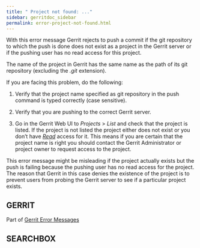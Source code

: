 ```yaml
---
title: " Project not found: ..."
sidebar: gerritdoc_sidebar
permalink: error-project-not-found.html
---
```

With this error message Gerrit rejects to push a commit if the git
repository to which the push is done does not exist as a project in the
Gerrit server or if the pushing user has no read access for this
project.

The name of the project in Gerrit has the same name as the path of its
git repository (excluding the *.git* extension).

If you are facing this problem, do the following:

1.  Verify that the project name specified as git repository in the push
    command is typed correctly (case sensitive).

2.  Verify that you are pushing to the correct Gerrit server.

3.  Go in the Gerrit Web UI to *Projects* \> *List* and check that the
    project is listed. If the project is not listed the project either
    does not exist or you don’t have
    [*Read*](access-control.html#category_read) access for it. This
    means if you are certain that the project name is right you should
    contact the Gerrit Administrator or project owner to request access
    to the project.

This error message might be misleading if the project actually exists
but the push is failing because the pushing user has no read access for
the project. The reason that Gerrit in this case denies the existence of
the project is to prevent users from probing the Gerrit server to see if
a particular project exists.

## GERRIT

Part of [Gerrit Error Messages](error-messages.html)

## SEARCHBOX

